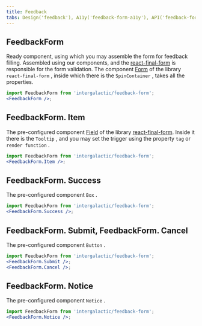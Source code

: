 ```yaml
---
title: Feedback
tabs: Design('feedback'), A11y('feedback-form-a11y'), API('feedback-form-api'), Example('feedback-form-code'), Changelog('feedback-form-changelog')
---
```


## FeedbackForm

Ready component, using which you may assemble the form for feedback filling. Assembled using our components, and the [react-final-form](https://final-form.org/react) is responsible for the form validation. The component [Form](https://final-form.org/docs/react-final-form/api/Form) of the library `react-final-form` , inside which there is the `SpinContainer` , takes all the properties.

```jsx
import FeedbackForm from 'intergalactic/feedback-form';
<FeedbackForm />;
```

<TypesView type="FeedbackFormProps" :types={...types} />

## FeedbackForm. Item

The pre-configured component [Field](https://final-form.org/docs/react-final-form/api/Field) of the library [react-final-form](https://final-form.org/react). Inside it there is the `Tooltip` , and you may set the trigger using the property `tag` or `render function` .

```jsx
import FeedbackForm from 'intergalactic/feedback-form';
<FeedbackForm.Item />;
```

## FeedbackForm. Success

The pre-configured component `Box` .

```jsx
import FeedbackForm from 'intergalactic/feedback-form';
<FeedbackForm.Success />;
```

## FeedbackForm. Submit, FeedbackForm. Cancel

The pre-configured component `Button` .

```jsx
import FeedbackForm from 'intergalactic/feedback-form';
<FeedbackForm.Submit />;
<FeedbackForm.Cancel />;
```

## FeedbackForm. Notice

The pre-configured component `Notice` .

```jsx
import FeedbackForm from 'intergalactic/feedback-form';
<FeedbackForm.Notice />;
```

<script setup>import { data as types } from '@types.data.ts'; </script>
